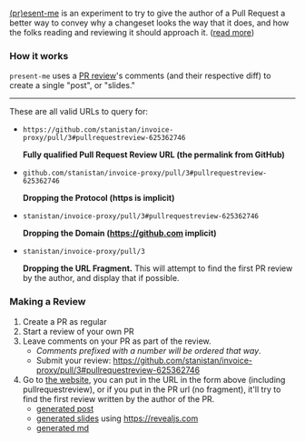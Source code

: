 [(pr)esent-me][1] is an experiment to try to give the author of
a Pull Request a better way to convey why a changeset looks the
way that it does, and how the folks reading and reviewing it
should approach it. ([read more][2])

### How it works

`present-me` uses a [PR review][3]'s comments (and their respective diff)
to create a single "post", or "slides."

---

These are all valid URLs to query for:

- `https://github.com/stanistan/invoice-proxy/pull/3#pullrequestreview-625362746` 

   **Fully qualified Pull Request Review URL (the permalink from GitHub)**
   
- `github.com/stanistan/invoice-proxy/pull/3#pullrequestreview-625362746`
   
   **Dropping the Protocol (https is implicit)**
   
- `stanistan/invoice-proxy/pull/3#pullrequestreview-625362746`
   
   **Dropping the Domain (https://github.com implicit)**
   
- `stanistan/invoice-proxy/pull/3`

   **Dropping the URL Fragment.** This will attempt to find the first PR review
   by the author, and display that if possible.

### Making a Review

1. Create a PR as regular
2. Start a review of your own PR
3. Leave comments on your PR as part of the review.
   - _Comments prefixed with a number will be ordered that way_.
   - Submit your review: <https://github.com/stanistan/invoice-proxy/pull/3#pullrequestreview-625362746>
4. Go to [the website][1], you can put in the URL in the form above (including pullrequestreview),
   or if you put in the PR url (no fragment), it'll try to find the first review
   written by the author of the PR.
   - [generated post](https://present-me.stanistan.dev/stanistan/invoice-proxy/pull/3/625362746/post)
   - [generated slides](https://present-me.stanistan.dev/stanistan/invoice-proxy/pull/3/625362746/slides) using <https://revealjs.com>
   - [generated md](https://present-me.stanistan.dev/stanistan/invoice-proxy/pull/3/625362746/md)

[1]: https://present-me.stanistan.dev
[2]: https://www.stanistan.com/writes/2021/04/13/present-me/
[3]: https://docs.github.com/en/rest/reference/pulls#get-a-review-for-a-pull-request
